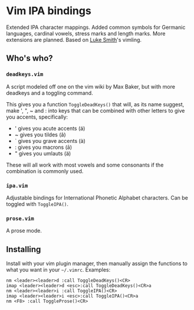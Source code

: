 # Vim IPA bindings

Extended IPA character mappings. Added common symbols for Germanic languages, cardinal vowels, stress marks and length marks. More extensions are planned.
Based on [Luke Smith](https://github.com/LukeSmithxyz)'s vimling.

## Who's who?

### `deadkeys.vim`

A script modeled off one on the vim wiki by Max Baker, but with more deadkeys and a toggling command.

This gives you a function `ToggleDeadKeys()` that will, as its name suggest, make ', ", ~ and : into keys that can be combined with other letters to give you accents, specifically:

* ' gives you acute accents (á)
* ~ gives you tildes (ã)
* ` gives you grave accents (à)
* : gives you macrons (ā)
* " gives you umlauts (ä)

These will all work with most vowels and some consonants if the combination is commonly used.

### `ipa.vim`

Adjustable bindings for International Phonetic Alphabet characters. Can be toggled with `ToggleIPA()`.

### `prose.vim`

A prose mode.

## Installing

Install with your vim plugin manager, then manually assign the functions to what you want in your `~/.vimrc`. Examples:

```
nm <leader><leader>d :call ToggleDeadKeys()<CR>
imap <leader><leader>d <esc>:call ToggleDeadKeys()<CR>a
nm <leader><leader>i :call ToggleIPA()<CR>
imap <leader><leader>i <esc>:call ToggleIPA()<CR>a
nm <F8> :call ToggleProse()<CR>
```
